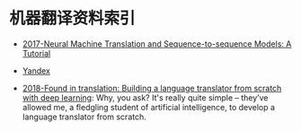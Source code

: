 # 机器翻译资料索引

- [2017-Neural Machine Translation and Sequence-to-sequence Models: A Tutorial](https://arxiv.org/pdf/1703.01619.pdf)

- [Yandex](https://translate.yandex.com/)

- [2018-Found in translation: Building a language translator from scratch with deep learning](https://blog.floydhub.com/language-translator/): Why, you ask? It's really quite simple – they’ve allowed me, a fledgling student of artificial intelligence, to develop a language translator from scratch.

